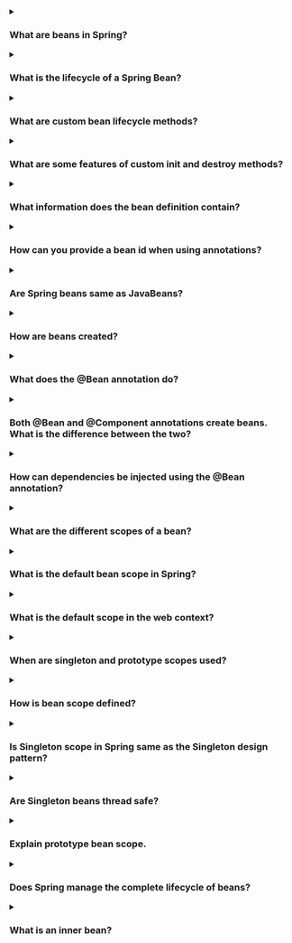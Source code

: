 <details><summary>
  
### What are beans in Spring?
</summary>
In the Spring framework, beans refer to the objects that are managed by the Spring IoC (Inversion of Control) container. A bean is an instance of a class that is initialized, assembled, and managed by the Spring container. Beans are the fundamental building blocks of a Spring application.

The Spring framework provides several mechanisms to configure beans, including XML-based configuration, Java-based configuration, and annotation-based configuration. By defining beans in the configuration files or through annotations, you can instruct the Spring container to create and manage instances of these beans.

Beans in Spring provide various benefits, such as dependency injection, aspect-oriented programming, and lifecycle management. With dependency injection, beans can be wired together, enabling loose coupling and easier testing. Beans can also be enhanced using aspects to add additional functionalities, such as logging or security, to the core business logic. Spring takes care of managing the lifecycle of beans, ensuring that they are created, initialized, and destroyed appropriately.

Overall, beans in Spring serve as the key components that make up the application, and the Spring framework handles their creation, configuration, and lifecycle management to promote modularity, maintainability, and scalability.
</details>
<details><summary>
  
### What is the lifecycle of a Spring Bean?
</summary>
The lifecycle of a Spring Bean consists of several phases:

- **Instantiation:** During this phase, the Spring container creates an instance of the bean using the bean's constructor or a factory method.

- **Population of Dependencies:** Once the bean instance is created, the container injects the dependencies into the bean. This process is known as dependency injection, where the dependencies are resolved and provided to the bean.

- **Bean Initialization:** After the dependencies are injected, the container calls any custom initialization methods defined in the bean. These methods allow the bean to perform any necessary setup or initialization tasks.

- **Bean Post-Processing:** At this stage, the container applies any registered BeanPostProcessors to the bean. BeanPostProcessors can modify the bean instance or provide additional processing logic before and after bean initialization.

- **Bean Ready for Use:** After the initialization phase, the bean is considered ready for use. It can now handle requests and perform its designated tasks.

- **Bean Destruction:** When the application context is being shut down or the bean is no longer needed, the container triggers the destruction phase. During this phase, any custom destruction methods defined in the bean are called, allowing the bean to release resources or perform cleanup operations.

It's important to note that not all beans go through every phase. Some beans may not have any custom initialization or destruction methods, while others may have complex initialization or cleanup requirements. The Spring framework provides hooks and interfaces that allow developers to customize the bean lifecycle as needed.
</details>
</details>
<details><summary>
  
### What are custom bean lifecycle methods?
</summary>
Custom bean lifecycle methods are methods defined within a Spring bean that allow developers to perform additional logic during the initialization and destruction phases of the bean's lifecycle. These methods are invoked by the Spring container at specific points in the bean's lifecycle.

There are two types of custom bean lifecycle methods in Spring:

**Initialization methods:** These methods are invoked after the bean is instantiated and dependencies are injected, but before the bean is considered ready for use. To define an initialization method, you can use either the @PostConstruct annotation or implement the InitializingBean interface. The method annotated with @PostConstruct or the afterPropertiesSet() method in InitializingBean will be called by the container to perform any necessary setup or initialization tasks.
Example using @PostConstruct:
```
public class MyBean {
    @PostConstruct
    public void init() {
        // Initialization logic here
    }
}
```
Example using InitializingBean interface:
```
public class MyBean implements InitializingBean {
    @Override
    public void afterPropertiesSet() throws Exception {
        // Initialization logic here
    }
}
```
**Destruction methods:** These methods are invoked when the bean is being destroyed, either during application context shutdown or when the bean is being removed from the container. To define a destruction method, you can use either the @PreDestroy annotation or implement the DisposableBean interface. The method annotated with @PreDestroy or the destroy() method in DisposableBean will be called by the container to perform any necessary cleanup or resource releasing tasks.
Example using @PreDestroy:
```
public class MyBean {
    @PreDestroy
    public void cleanup() {
        // Cleanup logic here
    }
}
```
Example using DisposableBean interface:
```
public class MyBean implements DisposableBean {
    @Override
    public void destroy() throws Exception {
        // Cleanup logic here
    }
}
```
By implementing these custom lifecycle methods, developers have fine-grained control over the initialization and destruction phases of Spring beans, allowing them to perform any necessary setup, initialization, or cleanup tasks as required by their application.
</details>
<details><summary>
  
### What are some features of custom init and destroy methods?
</summary>
Custom init and destroy methods in Spring beans offer several features and advantages:

**1. Initialization logic:** Custom init methods allow you to perform any necessary setup or initialization logic for your bean. You can use these methods to initialize resources, establish connections, configure settings, or perform any other actions required before the bean is ready for use.

**2. Cleanup and resource releasing:** Custom destroy methods provide a way to release resources or perform cleanup operations when the bean is being destroyed. This ensures that resources are properly released, connections are closed, and any other necessary cleanup tasks are performed before the bean is removed from the container.

**3. Flexibility:** By defining custom init and destroy methods, you have the flexibility to define your own initialization and cleanup logic specific to your bean's requirements. This allows you to tailor the initialization and destruction phases to meet the needs of your application.

**4. Integration with existing frameworks and libraries:** Custom init and destroy methods can be used to integrate with existing frameworks or libraries that require explicit initialization or cleanup steps. You can invoke third-party initialization or shutdown methods within your custom methods to ensure proper integration with external components.

**5. Easy configuration:** Custom init and destroy methods can be easily configured using annotations or implementing specific interfaces. This allows you to define the initialization and destruction behavior within the bean class itself, keeping the configuration concise and localized.

**6. Integration with Spring container lifecycle:** Spring container automatically detects and invokes the custom init and destroy methods based on their annotations or interface implementations. This seamless integration with the container's lifecycle ensures that the methods are called at the appropriate times during bean instantiation and destruction.

Overall, custom init and destroy methods offer a powerful mechanism to control the lifecycle of Spring beans, allowing you to perform specific initialization and cleanup tasks as required by your application. These methods enhance the flexibility, maintainability, and resource management capabilities of your Spring-based applications.
</details>
<details><summary>
  
### What information does the bean definition contain?
</summary>
A bean definition in Spring contains various information that defines how the bean should be created, configured, and managed by the Spring container. The bean definition typically includes the following information:

**1. Bean Class:** The class or interface that represents the bean. It specifies the type of object that will be created and managed by the container.

**2. Bean Name:** A unique identifier for the bean within the container. The name is used to reference and retrieve the bean from the container.

**3. Scope:** The scope of the bean, which defines the lifecycle and visibility of the bean instance. Common scope options include singleton (one instance per container), prototype (new instance per request), request, session, etc.

**4. Constructor Arguments:** The values or references to be passed to the bean's constructor during instantiation. This information allows the container to create the bean with the required dependencies.

**5. Properties:** The properties or dependencies of the bean that need to be set after instantiation. These properties can be configured with values or references to other beans.

**6. Initialization and Destruction Methods:** Custom initialization and destruction methods to be invoked during the bean's lifecycle. These methods are used to perform additional setup or cleanup tasks.

**7. Bean Dependencies:** Information about other beans or components that the current bean depends on. This information enables the container to resolve and inject the dependencies.

**8. Autowiring Mode:** Specifies how the bean's dependencies should be automatically resolved and injected. Autowiring eliminates the need for explicit wiring by automatically discovering and connecting the dependencies based on specific rules.

**9. Bean Post-Processors:** Configuration for any BeanPostProcessors to be applied to the bean. BeanPostProcessors allow you to modify or enhance the bean instance before and after initialization.

**10. Additional Metadata:** Other optional metadata or configuration settings specific to the bean, such as custom annotations, bean aliases, lazy initialization, etc.

Bean definitions can be declared in various ways, including XML-based configuration files, Java-based configuration classes, or through annotations. The information within the bean definition provides the necessary instructions to the Spring container for creating, configuring, and managing the beans within the application context.
</details>
<details><summary>
  
### How can you provide a bean id when using annotations?
</summary>
When using annotations in Spring, you can provide a bean ID by using the @Component annotation or its specialized counterparts such as @Service, @Repository, or @Controller. By default, if you don't specify a bean ID, Spring will generate a bean name based on the class name with the first letter in lowercase. However, if you want to explicitly specify the bean ID, you can do so by passing a value to the annotation.

Here's an example of providing a bean ID using annotations:
```
@Component("myBean")
public class MyBean {
    // Bean implementation
}
```
In this example, the @Component annotation is used to mark the class MyBean as a Spring bean. The value "myBean" is passed as an argument to the annotation, explicitly specifying the bean ID. You can choose any desired name as the bean ID, as long as it follows the naming conventions.

Alternatively, you can also use the @Named annotation from the javax.inject package to provide a bean ID:
```
@Named("myBean")
public class MyBean {
    // Bean implementation
}
```
Both @Component and @Named annotations serve the same purpose of marking the class as a Spring bean and providing a bean ID. The choice between them depends on your preference or any existing dependencies on the annotations.

By explicitly providing a bean ID, you have more control over the name of the bean and can refer to it by that specific ID when referencing or injecting the bean in other parts of your application.
</details>
<details><summary>
  
### Are Spring beans same as JavaBeans?
</summary>
No, Spring beans are not the same as JavaBeans, although there is some overlap in their concepts and usage.

JavaBeans is a specification and convention for creating reusable components in Java. JavaBeans are Java classes that follow specific naming and design patterns, such as having private fields, public getters and setters (accessor methods), and a no-argument constructor. JavaBeans are typically used for encapsulating data and providing access to that data through getter and setter methods.

On the other hand, Spring beans refer to the objects managed by the Spring IoC (Inversion of Control) container. While Spring beans can be Java classes that follow JavaBeans conventions, they can also be other types of objects, such as instances of non-public classes or even instances created through factory methods. Spring beans are managed by the Spring framework, which provides various mechanisms for their creation, configuration, and lifecycle management.

Spring beans have additional features and capabilities beyond the basic JavaBeans specification. They can benefit from dependency injection, aspect-oriented programming, declarative transaction management, and other advanced Spring features. Spring beans are typically configured using XML-based configuration, Java-based configuration, or annotations, allowing for flexible and modular application development.

In summary, JavaBeans and Spring beans share some similarities in terms of using Java classes to encapsulate data and functionality. However, Spring beans have a broader scope and additional capabilities provided by the Spring framework for managing dependencies, configuration, and advanced features, making them more powerful and flexible in the context of Spring applications.
</details>
<details><summary>
  
### How are beans created?
</summary>
In Spring, beans are created by the Spring IoC (Inversion of Control) container. The container is responsible for managing the lifecycle of beans and creating their instances when needed. The process of creating beans involves the following steps:

**1. Bean Definition:** First, the bean must have a corresponding bean definition that specifies how the bean should be created and configured. Bean definitions can be declared in XML-based configuration files, Java-based configuration classes, or through annotations.

**2. Instantiation:** Once the bean definition is available, the container starts the instantiation process. It creates an instance of the bean by invoking the bean's constructor or a factory method, depending on the configuration.

**3. Dependency Injection:** After the bean instance is created, the container performs dependency injection. It resolves the dependencies of the bean, either by matching them to other beans in the container or by providing literal values. The dependencies can be injected via constructor injection, setter injection, or field injection, based on the configuration.

**4. Initialization:** Once the dependencies are injected, the container proceeds with the initialization phase. It calls any custom initialization methods defined in the bean, such as methods annotated with @PostConstruct or implementing the InitializingBean interface. These methods allow the bean to perform any necessary setup or initialization tasks.

**5. Bean Post-Processing:** After initialization, the container applies any registered BeanPostProcessors to the bean. BeanPostProcessors can modify the bean instance or provide additional processing logic before and after bean initialization.

**6. Bean Ready for Use:** At this stage, the bean is considered ready for use. It can now handle requests and perform its designated tasks.

The Spring container manages the lifecycle of the beans, creating and initializing them when needed and destroying them when the application context is being shut down or when the beans are no longer needed. The container ensures that the beans are created in the correct order, with their dependencies correctly resolved, and their initialization and destruction methods called as required.

By leveraging the Spring container's bean creation mechanism, developers can focus on defining the bean configuration and let the container handle the instantiation, dependency injection, and lifecycle management of the beans.
</details>
<details><summary>
  
### What does the @Bean annotation do?
</summary>
In Spring, the @Bean annotation is used to indicate that a method in a configuration class should be used to create and configure a bean. When you annotate a method with @Bean, it serves as a factory method for creating a bean instance. The @Bean annotation works in conjunction with @Configuration or @Component annotations.

Here's an example of using @Bean annotation:
```
@Configuration
public class AppConfig {
    @Bean
    public MyBean myBean() {
        return new MyBean();
    }
}
```
In this example, the @Configuration annotation marks the class AppConfig as a configuration class. The @Bean annotation is used on the myBean() method to indicate that it should be treated as a factory method for creating a bean of type MyBean. The method implementation returns a new instance of MyBean which will be managed by the Spring container.

The @Bean annotation can also be used with additional attributes to customize the bean creation process. For example, you can specify the bean name, dependencies, initialization, and destruction methods, and more.
```
@Configuration
public class AppConfig {
    @Bean(name = "myBean", initMethod = "init", destroyMethod = "cleanup")
    public MyBean myBean() {
        return new MyBean();
    }
}
```
In this modified example, the name attribute is used to specify the bean name as "myBean". The initMethod attribute specifies the name of the custom initialization method to be called during bean initialization, and the destroyMethod attribute specifies the name of the custom cleanup method to be called during bean destruction.

By using @Bean, you can define beans and their associated configuration in a flexible and programmatic manner. The Spring container will recognize the @Bean annotated methods and create bean instances based on the method's return type and configuration.
</details>
<details><summary>
  
### Both @Bean and @Component annotations create beans. What is the difference between the two?
</summary>
The @Bean and @Component annotations in Spring serve different purposes and have distinct usage scenarios:

**1. @Bean Annotation:** The @Bean annotation is used at the method level within a @Configuration or @Component class to explicitly declare a bean creation method. It allows you to define custom configuration logic and explicitly specify how a bean should be created and configured. The annotated method acts as a factory method for creating and providing instances of beans.
```
@Configuration
public class AppConfig {
    @Bean
    public MyBean myBean() {
        return new MyBean();
    }
}
```
With @Bean, you have fine-grained control over the bean creation process, and you can customize various aspects such as name, initialization, destruction, and dependencies.

**2. @Component Annotation:** The @Component annotation is used at the class level to indicate that a class is a candidate for Spring's component scanning. It allows Spring to automatically detect and create instances of beans based on classpath scanning. By default, @Component acts as a generic stereotype for any Spring-managed component.
```
@Component
public class MyComponent {
    // Component implementation
}
```
When using @Component, Spring automatically creates an instance of the annotated class and registers it as a bean within the application context. The bean's name is derived from the class name (with the first letter in lowercase) unless explicitly specified using additional stereotypes like @Service, @Repository, or @Controller.

In summary, the key difference between @Bean and @Component is the level at which they are used and the control they provide:

- **@Bean** is used at the method level within a configuration class to explicitly define and customize the creation and configuration of individual beans.

- **@Component** is used at the class level to mark a class as a Spring-managed component and allows for automatic detection and registration of beans based on component scanning.

While @Bean provides more control and flexibility, @Component is suitable for cases where you want Spring to automatically manage the instantiation and configuration of beans based on component scanning and conventions.
</details>
<details><summary>
  
### How can dependencies be injected using the @Bean annotation?
</summary>
Dependencies can be injected using the @Bean annotation by specifying the dependencies as method parameters in the @Bean annotated method. The Spring container will automatically resolve and inject the dependencies when invoking the method to create the bean instance.

Here's an example that demonstrates injecting dependencies using the @Bean annotation:
```
@Configuration
public class AppConfig {
    @Bean
    public MyBean myBean(AnotherBean anotherBean) {
        return new MyBean(anotherBean);
    }
}
```
In this example, the myBean() method accepts a parameter of type AnotherBean, which represents the dependency. When the myBean() method is invoked by the container to create the bean, it will automatically look for a bean of type AnotherBean within the application context and pass it as an argument to the method. The method implementation can then use the provided AnotherBean instance to initialize the MyBean instance or perform any other required operations.

It's important to note that for the dependency injection to work correctly, the required dependency (AnotherBean in this case) must be defined as a bean within the same or a parent application context. This can be done either by annotating the dependent class with @Component or any of its specialized annotations (@Service, @Repository, @Controller) or by defining the dependency using its own @Bean method within the configuration class.
```
@Configuration
public class AppConfig {
    @Bean
    public AnotherBean anotherBean() {
        return new AnotherBean();
    }

    @Bean
    public MyBean myBean(AnotherBean anotherBean) {
        return new MyBean(anotherBean);
    }
}
```
In this updated example, both AnotherBean and MyBean are defined as beans within the AppConfig configuration class. The myBean() method now receives the AnotherBean instance as a parameter, and Spring resolves the dependency by invoking the anotherBean() method to create the required instance.

By specifying the dependencies as method parameters in the @Bean annotated method, you can achieve dependency injection within the @Bean configuration method itself, allowing for more flexibility and control over the bean creation process.
</details>
<details><summary>
  
### What are the different scopes of a bean?
</summary>
In Spring, beans can have different scopes, which define the lifecycle and visibility of bean instances within the application context. The following are the commonly used bean scopes in Spring:

- **Singleton:** The default scope in Spring. A singleton bean has a single instance per Spring IoC container. The container creates the bean instance when it is first requested and subsequently returns the same instance for subsequent requests.

- **Prototype:** A new instance of a prototype bean is created every time it is requested from the container. Each request for the bean results in a new instance being created. Prototype beans are not shared across the application and have no guarantees about their lifecycle.

- **Request:** A bean with the request scope is created once per HTTP request. It is specific to web applications and allows each HTTP request to have its own instance of the bean. The bean is destroyed at the end of the request.

- **Session:** A bean with the session scope is created once per user session in a web application. It allows maintaining stateful data specific to each user session. The bean is destroyed when the session expires or is invalidated.

- **Application:** A bean with the application scope is created once per ServletContext in a web application. It allows sharing a single instance of the bean across the entire application. The bean is created when the application starts and is destroyed when the application shuts down.

- **WebSocket:** A bean with the WebSocket scope is created once per WebSocket connection. It allows maintaining stateful data specific to each WebSocket connection. The bean is destroyed when the WebSocket connection is closed.

Additionally, custom bean scopes can be defined by implementing the org.springframework.beans.factory.config.Scope interface and registering the custom scope with the container.

The choice of bean scope depends on the specific requirements of your application. Singleton scope is suitable for sharing stateless objects, prototype scope is useful when you need a new instance every time, and request/session/application scopes are relevant for web applications to manage data at different levels of granularity.

You can specify the scope of a bean using the @Scope annotation or by configuring it in XML-based configuration or Java-based configuration classes.
</details>
<details><summary>
  
### What is the default bean scope in Spring?
</summary>
The default bean scope in Spring is singleton. When you create a bean without explicitly specifying a scope, it will be treated as a singleton bean by default.

A singleton bean is created once per Spring IoC container and shared across the application context. Whenever the bean is requested, the same instance is returned. Subsequent requests for the bean within the same application context will always receive a reference to the same singleton instance.

To illustrate the default singleton scope, consider the following example:
```
@Component
public class MyBean {
    // Bean implementation
}
```
In this example, the MyBean class is annotated with @Component, indicating that it should be managed as a Spring bean. Since no explicit scope is specified, the bean will be treated as a singleton by default.

When the Spring container initializes, it will create a single instance of MyBean and register it as a singleton bean within the application context. Any other beans or components that require MyBean will receive the same instance.

If you require a different scope for your beans, such as prototype or request scope, you can explicitly specify it using the @Scope annotation or other means of configuration.
</details>
<details><summary>
  
### What is the default scope in the web context?
</summary>
In a web context, the default scope for a bean in Spring is singleton. This means that if you create a bean without explicitly specifying a scope, it will be treated as a singleton bean by default, even in a web application.

The default singleton scope implies that a single instance of the bean is created and shared across the entire web application. The bean is created when the application starts and remains in memory until the application shuts down.

To summarize, the default scope for a bean in a web context is the same as the default scope in a non-web context, which is singleton. This means that unless you specify a different scope explicitly, Spring will assume that your bean should be a singleton and manage it accordingly within the web application context.
</details>
<details><summary>
  
### When are singleton and prototype scopes used?
</summary>
Singleton and prototype scopes in Spring are used in different scenarios based on the requirements of your application. Here's a breakdown of when each scope is typically used:

### Singleton Scope:

- Use the singleton scope when you want to share a single instance of a bean throughout the application.
- Singleton beans are suitable for stateless objects or objects that can be shared safely across multiple components.
- Singleton scope is the default scope in Spring and is appropriate for most scenarios where a shared instance is sufficient.
- However, be cautious when using mutable state within singleton beans to avoid concurrency issues.
### Prototype Scope:

- Use the prototype scope when you want a new instance of a bean each time it is requested.
- Prototype beans are suitable when you need a stateful object or when you want to isolate instances and avoid shared state.
- Prototype scope is useful for situations where you explicitly want to control the lifecycle of each bean instance.
- Be aware that the Spring container does not manage the destruction of prototype beans automatically. You are responsible for cleaning up and destroying prototype bean instances when no longer needed.

Consider the following examples to better understand when to use each scope:

**1. Singleton Scope Example:**

- Configuring a database connection pool as a singleton bean makes sense because you want to reuse the same connection pool instance throughout the application.
- A logging service or a utility class that doesn't have any mutable state can also be defined as a singleton bean.

**2. Prototype Scope Example:**
- When creating a shopping cart for an e-commerce application, you may want each user session to have its own instance of the shopping cart. In this case, you would define the shopping cart bean with the prototype scope to ensure a new instance is created for each user session.
- If you have a stateful object that stores user-specific information, such as user preferences or user-specific caches, using prototype scope can help ensure that each user has a separate instance with its own state.

Remember, these are just general guidelines, and the appropriate scope for a bean depends on the specific requirements of your application. You can also define custom scopes if none of the built-in scopes meet your needs.
</details>
<details><summary>
  
### How is bean scope defined?
</summary>
In Spring, the scope of a bean is defined using the @Scope annotation or by configuring it in XML-based configuration or Java-based configuration classes. Here's how you can define the scope of a bean:

### 1. Using @Scope annotation:
You can annotate the bean class or the bean creation method with the @Scope annotation and specify the desired scope as its value.
```
@Component
@Scope("singleton")
public class MySingletonBean {
    // Singleton bean implementation
}
```
```
@Component
@Scope("prototype")
public class MyPrototypeBean {
    // Prototype bean implementation
}
```
In these examples, the MySingletonBean is explicitly defined as a singleton bean, while MyPrototypeBean is defined as a prototype bean.

### 2. Using XML-based configuration:
In XML-based configuration, you can define the scope using the scope attribute within the <bean> element.

```
<bean id="mySingletonBean" class="com.example.MySingletonBean" scope="singleton" />
```
```
<bean id="myPrototypeBean" class="com.example.MyPrototypeBean" scope="prototype" />
```
Here, the scope attribute is set to either "singleton" or "prototype" to define the corresponding bean scope.

### 3. Using Java-based configuration:
In Java-based configuration, you can use the scope() method of the Bean annotation to define the scope.
```
@Configuration
public class AppConfig {
    @Bean
    @Scope("singleton")
    public MySingletonBean mySingletonBean() {
        return new MySingletonBean();
    }

    @Bean
    @Scope("prototype")
    public MyPrototypeBean myPrototypeBean() {
        return new MyPrototypeBean();
    }
}
```
Here, the scope attribute of the @Scope annotation is set to either "singleton" or "prototype" within the @Bean annotated methods.

It's important to note that the available scopes in Spring are: "singleton", "prototype", "request", "session", "application", and "websocket". Additionally, you can define custom scopes by implementing the org.springframework.beans.factory.config.Scope interface and registering the custom scope with the container.

By specifying the scope of a bean, you define its lifecycle and visibility within the application context, allowing Spring to manage the bean instance accordingly based on the specified scope.
</details>
<details><summary>
  
### Is Singleton scope in Spring same as the Singleton design pattern?
</summary>
The Singleton scope in Spring is similar to the Singleton design pattern in terms of creating a single instance of a class. However, there are some differences to consider:

**1. Implementation:** In the Singleton design pattern, the class itself is responsible for ensuring that only one instance is created and providing global access to that instance. This typically involves using static methods or a static instance variable.
In Spring, the Singleton scope is managed by the Spring IoC container. When a bean is defined with the Singleton scope, the container is responsible for creating a single instance of the bean and managing its lifecycle.

**2. Scoping:** In the Singleton design pattern, the singleton instance is typically available throughout the entire application. It is a global object that can be accessed from anywhere.
In Spring, the Singleton scope is limited to the scope of the Spring IoC container in which the bean is defined. The singleton instance is shared within that container and can be accessed by other beans within the same container.

**3. Configuration and Management:** In the Singleton design pattern, you need to implement the logic for ensuring a single instance and handle any synchronization concerns or lazy initialization.
In Spring, the Singleton scope is managed by the container, and you only need to define the bean with the Singleton scope. The container takes care of creating and providing the singleton instance when needed.

**4. Dependency Injection:** In the Singleton design pattern, the singleton instance is often accessed statically, and dependencies are typically obtained using static methods or passed explicitly.
In Spring, dependencies can be injected into singleton beans using various mechanisms, such as constructor injection, setter injection, or field injection. The Spring container handles the injection of dependencies into singleton beans based on their configurations.

In summary, while the Singleton scope in Spring shares the concept of having a single instance with the Singleton design pattern, the implementation and management are handled by the Spring IoC container. Spring's Singleton scope provides a managed and configurable way to define singleton beans within the context of the container, with dependency injection capabilities and scoping limited to the container in which the bean is defined.
</details>
<details><summary>
  
### Are Singleton beans thread safe?
</summary>
Singleton beans in Spring are not inherently thread-safe by default. The thread safety of a singleton bean depends on how it is implemented and the synchronization mechanisms applied within the bean's methods and fields.

When multiple threads access and modify shared data within a singleton bean concurrently, there can be potential thread safety issues, such as race conditions, data corruption, or inconsistent state.

Here are some considerations to ensure thread safety for singleton beans in Spring:

**1. Immutable State:** If a singleton bean's state is immutable and doesn't change once initialized, it can be considered thread-safe. Immutable objects are inherently safe for concurrent access.

**2. Synchronization:** Proper synchronization mechanisms should be applied within the singleton bean to ensure that shared mutable state is accessed and modified safely by multiple threads. Synchronization can be achieved using techniques like synchronized blocks, locks, or concurrent data structures.

**3. Thread-Safe Dependencies:** Ensure that any dependencies used by the singleton bean are themselves thread-safe. If a singleton bean depends on other non-thread-safe beans, additional synchronization or proper handling of those dependencies may be required.

**4. Avoid Shared Mutable State:** Design the singleton bean in a way that minimizes shared mutable state. Prefer immutability and immutability patterns to reduce the need for synchronization.

It's important to note that Spring manages the lifecycle and instantiation of singleton beans, but it does not provide built-in mechanisms for thread safety. It is the responsibility of the developer to design and implement singleton beans in a thread-safe manner.

By following good programming practices, understanding the threading requirements of your application, and applying appropriate synchronization techniques, you can ensure thread safety for singleton beans in Spring.
</details>
<details><summary>
  
### Explain prototype bean scope.
</summary>
In Spring, the prototype bean scope is one of the available bean scopes and it defines that a new instance of the bean should be created every time it is requested from the container. In other words, a prototype bean is not shared across the application and each request for the bean results in a new instance being created.

Here are some key characteristics of the prototype bean scope:

**1. Instance Creation:** When a bean with prototype scope is requested, the Spring container will create a new instance of the bean and return it to the requesting component.

**2. Lifecycle Management:** Unlike singleton beans, prototype beans are not managed by the container after they are created. The container does not keep a reference to the instances and does not destroy them automatically. It is the responsibility of the caller to manage the lifecycle of the prototype beans.

**3. Stateful Nature:** Prototype beans can hold mutable state, and each instance can have its own separate state. This allows you to have different instances of a bean with different values or configurations.

**4. Dependency Injection:** Dependencies of a prototype bean are injected when the bean is requested. If a prototype bean has dependencies, those dependencies will also be created as separate instances. Each instance of the prototype bean will have its own independent set of dependencies.

**5. No Sharing:** Prototype beans are not shared among other beans or components. Each time a prototype bean is injected or requested, a new instance will be created.

**6. Scoped Dependencies:** If a prototype bean has dependencies with narrower scopes (e.g., singleton, request), those dependencies will be managed according to their respective scopes. For example, a prototype bean with a singleton-scoped dependency will receive the same singleton instance throughout its lifecycle.

Prototype beans are useful when you need a new instance of a bean each time it is required, especially in scenarios where you want to maintain independent state or when the bean's creation is expensive or time-consuming.

It's important to note that due to the lack of managed lifecycle, excessive usage of prototype beans can lead to increased memory consumption and potential memory leaks if not properly managed and disposed of when no longer needed.
</details>
<details><summary>
  
### Does Spring manage the complete lifecycle of beans?
</summary>
Yes, Spring manages the complete lifecycle of beans within its container. The Spring container, also known as the Spring IoC (Inversion of Control) container, takes responsibility for the creation, initialization, dependency injection, and destruction of beans.
</details>
<details><summary>
  
### What is an inner bean?
</summary>
In Spring, an inner bean is a bean that is defined within the scope of another bean's definition. It is used when a bean is only required by the enclosing bean and does not need to be accessed or referenced by other parts of the application.

Here are some key points about inner beans:

**1. Scoped within Enclosing Bean:** An inner bean's scope is limited to the enclosing bean that contains its definition. It cannot be referenced or accessed from outside the enclosing bean.

**2. No Explicit Bean ID:** Inner beans do not require an explicit bean ID since they are only used within the context of the enclosing bean. They are identified by their association with the enclosing bean.

**3. Definition Inside Enclosing Bean:** The definition of an inner bean is declared directly inside the XML-based or Java-based configuration of the enclosing bean. It is typically defined as a nested <bean> element within the enclosing bean's configuration.

Example of inner bean declaration in XML-based configuration:
```
<bean id="enclosingBean" class="com.example.EnclosingBean">
    <property name="innerBean">
        <bean class="com.example.InnerBean">
            <!-- Inner bean properties and configuration -->
        </bean>
    </property>
</bean>
```
Example of inner bean declaration in Java-based configuration:
```
@Configuration
public class EnclosingBeanConfig {
    @Bean
    public EnclosingBean enclosingBean() {
        return new EnclosingBean() {
            @Bean
            public InnerBean innerBean() {
                // Inner bean configuration
                return new InnerBean();
            }
        };
    }
}
```
**4. Dependency Injection:** Inner beans are primarily used to fulfill the dependencies of the enclosing bean. They can be referenced and injected into the properties or constructor parameters of the enclosing bean.

Example of inner bean injection in XML-based configuration:
```
<bean id="enclosingBean" class="com.example.EnclosingBean">
    <property name="innerBean" ref="innerBean" />
</bean>

<bean id="innerBean" class="com.example.InnerBean" />
```
Example of inner bean injection in Java-based configuration:
```
@Configuration
public class EnclosingBeanConfig {
    @Bean
    public EnclosingBean enclosingBean(InnerBean innerBean) {
        EnclosingBean bean = new EnclosingBean();
        bean.setInnerBean(innerBean);
        return bean;
    }

    @Bean
    public InnerBean innerBean() {
        return new InnerBean();
    }
}
```
Inner beans provide a way to encapsulate bean definitions and limit their scope to the context of the enclosing bean. They are useful in cases where a bean is only needed internally and does not need to be accessed or managed independently by other components.
</details>